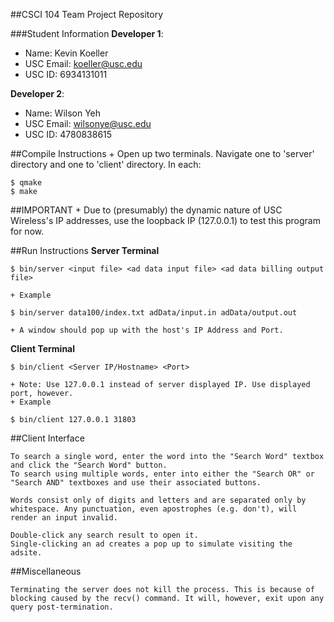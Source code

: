 ##CSCI 104 Team Project Repository

###Student Information
**Developer 1**:
  + Name: Kevin Koeller
  + USC Email: koeller@usc.edu
  + USC ID: 6934131011

**Developer 2**:
  + Name: Wilson Yeh
  + USC Email: wilsonye@usc.edu
  + USC ID: 4780838615

##Compile Instructions
	+ Open up two terminals. Navigate one to 'server' directory and one to 'client' directory. In each:
	
	$ qmake
	$ make

##IMPORTANT
	+ Due to (presumably) the dynamic nature of USC Wireless's IP addresses, use the loopback IP (127.0.0.1) to test this program for now.

##Run Instructions
**Server Terminal**
	
	$ bin/server <input file> <ad data input file> <ad data billing output file>

	+ Example

	$ bin/server data100/index.txt adData/input.in adData/output.out

	+ A window should pop up with the host's IP Address and Port.

**Client Terminal**

	$ bin/client <Server IP/Hostname> <Port>

	+ Note: Use 127.0.0.1 instead of server displayed IP. Use displayed port, however.
	+ Example

	$ bin/client 127.0.0.1 31803
	
##Client Interface
	
	To search a single word, enter the word into the "Search Word" textbox and click the "Search Word" button.
	To search using multiple words, enter into either the "Search OR" or "Search AND" textboxes and use their associated buttons.

	Words consist only of digits and letters and are separated only by whitespace. Any punctuation, even apostrophes (e.g. don't), will render an input invalid.

	Double-click any search result to open it.
	Single-clicking an ad creates a pop up to simulate visiting the adsite.

##Miscellaneous
	
	Terminating the server does not kill the process. This is because of blocking caused by the recv() command. It will, however, exit upon any query post-termination.